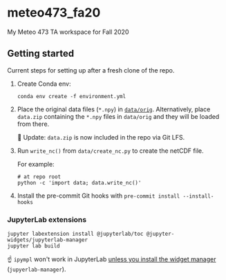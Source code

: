 # meteo473_fa20
My Meteo 473 TA workspace for Fall 2020

## Getting started

Current steps for setting up after a fresh clone of the repo.

1. Create Conda env:  
   ```
   conda env create -f environment.yml
   ```
2. Place the original data files (`*.npy`) in [`data/orig`](./data/orig).
   Alternatively, place `data.zip` containing the `*.npy` files in `data/orig` and they will be loaded from there.

   :eyes: Update: `data.zip` is now included in the repo via Git LFS.

3. Run `write_nc()` from `data/create_nc.py` to create the netCDF file.

   For example:
   ```
   # at repo root
   python -c 'import data; data.write_nc()'
   ```

4. Install the pre-commit Git hooks with `pre-commit install --install-hooks`

### JupyterLab extensions

```
jupyter labextension install @jupyterlab/toc @jupyter-widgets/jupyterlab-manager
jupyter lab build
```

:point_up: `ipympl` won't work in JupyterLab [unless you install the widget manager](https://github.com/matplotlib/ipympl#install-the-jupyterlab-extension) (`jupyerlab-manager`).
